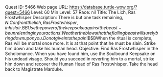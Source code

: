Quest ID: 5466
Web page URL: https://database.turtle-wow.org/?quest=5466
Level: 60
Min Level: 57
Race: nil
Title: The Lich, Ras Frostwhisper
Description: There is but one task remaining, $N. Confront the lich, Ras Frostwhisper, in his lair.$B$BUse the power of the keepsake against the beast -be unrelenting in your actions!Weather the blows that the flailing beast will surely bring down upon you. Do not give in to the pain!$B$BWhen the ritual is complete, Ras will be mortal once more. It is at that point that he must be slain. Strike him down and take his human head.
Objective: Find Ras Frostwhisper in the Scholomance. When you have found him, use the Soulbound Keepsake on his undead visage. Should you succeed in reverting him to a mortal, strike him down and recover the Human Head of Ras Frostwhisper. Take the head back to Magistrate Marduke.
